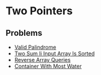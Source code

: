# Two Pointers

## Problems

- [Valid Palindrome](./001_valid_palindrome)
- [Two Sum Ii Input Array Is Sorted](./002_two_sum_ii_input_array_is_sorted)
- [Reverse Array Queries](./003_reverse_array_queries)
- [Container With Most Water](./004_container_with_most_water)
